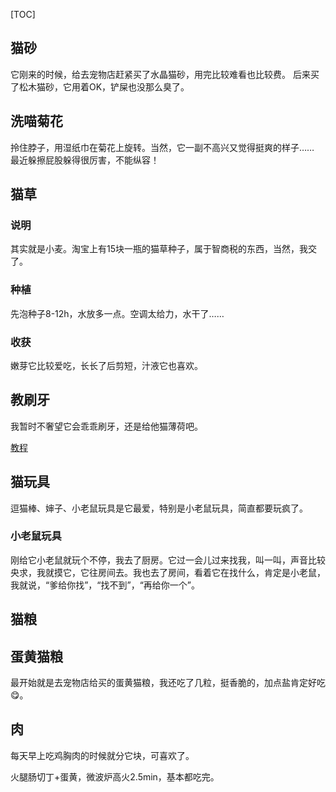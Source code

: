 

[TOC]

## 猫砂

它刚来的时候，给去宠物店赶紧买了水晶猫砂，用完比较难看也比较费。
后来买了松木猫砂，它用着OK，铲屎也没那么臭了。

## 洗喵菊花

拎住脖子，用湿纸巾在菊花上旋转。当然，它一副不高兴又觉得挺爽的样子……
最近躲擦屁股躲得很厉害，不能纵容！

## 猫草

### 说明

其实就是小麦。淘宝上有15块一瓶的猫草种子，属于智商税的东西，当然，我交了。

### 种植

先泡种子8-12h，水放多一点。空调太给力，水干了……

### 收获

嫩芽它比较爱吃，长长了后剪短，汁液它也喜欢。

## 教刷牙

我暂时不奢望它会乖乖刷牙，还是给他猫薄荷吧。

[教程](http://www.wecarepet.com/blog/article/396)

## 猫玩具

逗猫棒、婶子、小老鼠玩具是它最爱，特别是小老鼠玩具，简直都要玩疯了。

### 小老鼠玩具

刚给它小老鼠就玩个不停，我去了厨房。它过一会儿过来找我，叫一叫，声音比较央求，我就摸它，它往房间去。我也去了房间，看着它在找什么，肯定是小老鼠，我就说，“爹给你找”，“找不到”，“再给你一个”。

## 猫粮

## 蛋黄猫粮
最开始就是去宠物店给买的蛋黄猫粮，我还吃了几粒，挺香脆的，加点盐肯定好吃😋。

## 肉

每天早上吃鸡胸肉的时候就分它块，可喜欢了。

火腿肠切丁+蛋黄，微波炉高火2.5min，基本都吃完。


